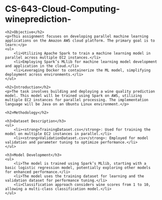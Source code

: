 # CS-643-Cloud-Computing-wineprediction-


    <h2>Objective</h2>
    <p>This assignment focuses on developing parallel machine learning applications on the Amazon AWS cloud platform. The primary goal is to learn:</p>
    <ul>
        <li>Utilizing Apache Spark to train a machine learning model in parallel across multiple EC2 instances.</li>
        <li>Employing Spark’s MLlib for machine learning model development and application in the cloud.</li>
        <li>Leveraging Docker to containerize the ML model, simplifying deployment across environments.</li>
    </ul>

    <h2>Introduction</h2>
    <p>The task involves building and deploying a wine quality prediction model. This model will be trained using Spark on AWS, utilizing multiple EC2 instances for parallel processing. The implementation language will be Java on an Ubuntu Linux environment.</p>

    <h2>Methodology</h2>

    <h3>Dataset Description</h3>
    <ul>
        <li><strong>TrainingDataset.csv</strong>: Used for training the model on multiple EC2 instances in parallel.</li>
        <li><strong>ValidationDataset.csv</strong>: Employed for model validation and parameter tuning to optimize performance.</li>
    </ul>

    <h3>Model Development</h3>
    <ul>
        <li>The model is trained using Spark’s MLlib, starting with a basic logistic regression model, potentially exploring other models for enhanced performance.</li>
        <li>The model uses the training dataset for learning and the validation dataset for performance tuning.</li>
        <li>Classification approach considers wine scores from 1 to 10, allowing a multi-class classification model.</li>
    </ul>
</body>
</html>
